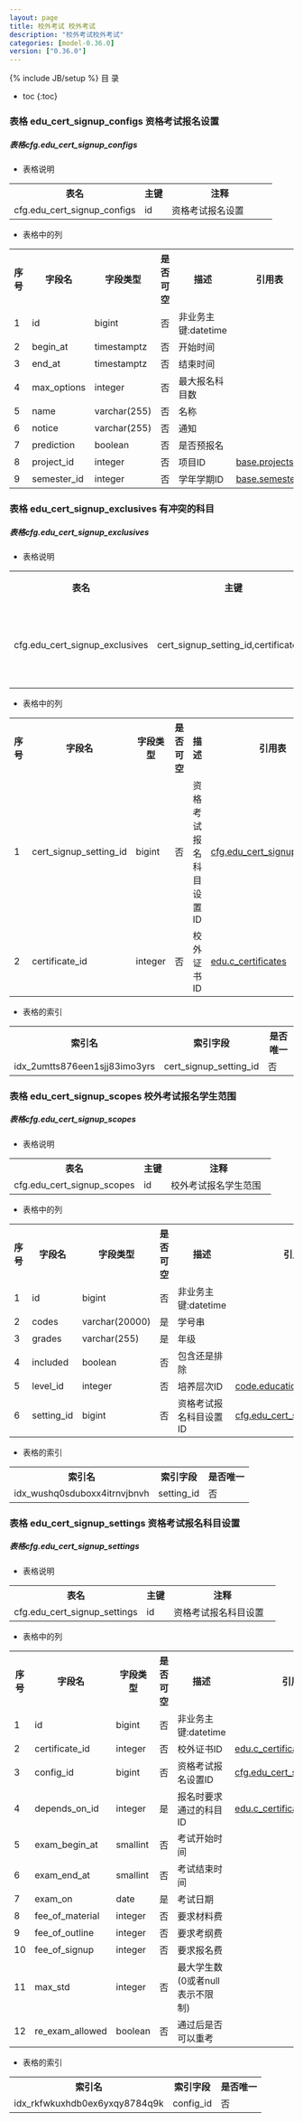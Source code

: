 ```yaml
---
layout: page
title: 校外考试 校外考试
description: "校外考试校外考试"
categories: [model-0.36.0]
version: ["0.36.0"]
---
```

{% include JB/setup %}
 目  录

* toc
{:toc}



### 表格 edu_cert_signup_configs 资格考试报名设置
<div class="card card-info">
  <div class="card-header"><h5 id="table_cfg.edu_cert_signup_configs">表格cfg.edu_cert_signup_configs</h5></div>
  <div class="card-body">
<ul>
  <li>表格说明</li>
</ul>

<table class="table table-bordered table-striped table-condensed ">
<tr><th class="info_header">表名</th><th class="info_header">主键</th><th class="info_header" style="width:40%">注释</th>  </tr>
<tr><td>cfg.edu_cert_signup_configs</td><td>id</td><td>资格考试报名设置</td>  </tr>
</table>
<ul>
  <li>表格中的列</li>
</ul>
<table class="table table-bordered table-striped table-condensed">
<tr><th class="info_header text-center">序号</th><th class="info_header">字段名</th><th class="info_header">字段类型</th><th class="info_header text-center">是否可空</th><th class="info_header">描述</th><th class="info_header">引用表</th>  </tr>
<tr><td class="text-center">1</td><td>id</td><td>bigint</td><td class="text-center">否</td><td>非业务主键:datetime</td><td></td>  </tr>
<tr><td class="text-center">2</td><td>begin_at</td><td>timestamptz</td><td class="text-center">否</td><td>开始时间</td><td></td>  </tr>
<tr><td class="text-center">3</td><td>end_at</td><td>timestamptz</td><td class="text-center">否</td><td>结束时间</td><td></td>  </tr>
<tr><td class="text-center">4</td><td>max_options</td><td>integer</td><td class="text-center">否</td><td>最大报名科目数</td><td></td>  </tr>
<tr><td class="text-center">5</td><td>name</td><td>varchar(255)</td><td class="text-center">否</td><td>名称</td><td></td>  </tr>
<tr><td class="text-center">6</td><td>notice</td><td>varchar(255)</td><td class="text-center">否</td><td>通知</td><td></td>  </tr>
<tr><td class="text-center">7</td><td>prediction</td><td>boolean</td><td class="text-center">否</td><td>是否预报名</td><td></td>  </tr>
<tr><td class="text-center">8</td><td>project_id</td><td>integer</td><td class="text-center">否</td><td>项目ID</td><td>            <a href="/model/base/common/misc.html#表格-projects-项目">base.projects</a>
</td>  </tr>
<tr><td class="text-center">9</td><td>semester_id</td><td>integer</td><td class="text-center">否</td><td>学年学期ID</td><td>            <a href="/model/base/common/time.html#表格-semesters-学年学期">base.semesters</a>
</td>  </tr>
</table>


  </div>
</div>

### 表格 edu_cert_signup_exclusives 有冲突的科目
<div class="card card-info">
  <div class="card-header"><h5 id="table_cfg.edu_cert_signup_exclusives">表格cfg.edu_cert_signup_exclusives</h5></div>
  <div class="card-body">
<ul>
  <li>表格说明</li>
</ul>

<table class="table table-bordered table-striped table-condensed ">
<tr><th class="info_header">表名</th><th class="info_header">主键</th><th class="info_header" style="width:40%">注释</th>  </tr>
<tr><td>cfg.edu_cert_signup_exclusives</td><td>cert_signup_setting_id,certificate_id</td><td>有冲突的科目</td>  </tr>
</table>
<ul>
  <li>表格中的列</li>
</ul>
<table class="table table-bordered table-striped table-condensed">
<tr><th class="info_header text-center">序号</th><th class="info_header">字段名</th><th class="info_header">字段类型</th><th class="info_header text-center">是否可空</th><th class="info_header">描述</th><th class="info_header">引用表</th>  </tr>
<tr><td class="text-center">1</td><td>cert_signup_setting_id</td><td>bigint</td><td class="text-center">否</td><td>资格考试报名科目设置ID</td><td>            <a href="/model/cfg/extern.config/all.html#表格-edu_cert_signup_settings-资格考试报名科目设置">cfg.edu_cert_signup_settings</a>
</td>  </tr>
<tr><td class="text-center">2</td><td>certificate_id</td><td>integer</td><td class="text-center">否</td><td>校外证书ID</td><td>            <a href="">edu.c_certificates</a>
</td>  </tr>
</table>


<ul>
  <li>表格的索引</li>
</ul>
<table class="table table-bordered table-striped table-condensed">
  <tr>
<th class="info_header">索引名</th><th class="info_header">索引字段</th><th class="info_header">是否唯一</th>  </tr>
<tr><td>idx_2umtts876een1sjj83imo3yrs</td><td>cert_signup_setting_id</td><td>否</td>  </tr>
</table>
  </div>
</div>

### 表格 edu_cert_signup_scopes 校外考试报名学生范围
<div class="card card-info">
  <div class="card-header"><h5 id="table_cfg.edu_cert_signup_scopes">表格cfg.edu_cert_signup_scopes</h5></div>
  <div class="card-body">
<ul>
  <li>表格说明</li>
</ul>

<table class="table table-bordered table-striped table-condensed ">
<tr><th class="info_header">表名</th><th class="info_header">主键</th><th class="info_header" style="width:40%">注释</th>  </tr>
<tr><td>cfg.edu_cert_signup_scopes</td><td>id</td><td>校外考试报名学生范围</td>  </tr>
</table>
<ul>
  <li>表格中的列</li>
</ul>
<table class="table table-bordered table-striped table-condensed">
<tr><th class="info_header text-center">序号</th><th class="info_header">字段名</th><th class="info_header">字段类型</th><th class="info_header text-center">是否可空</th><th class="info_header">描述</th><th class="info_header">引用表</th>  </tr>
<tr><td class="text-center">1</td><td>id</td><td>bigint</td><td class="text-center">否</td><td>非业务主键:datetime</td><td></td>  </tr>
<tr><td class="text-center">2</td><td>codes</td><td>varchar(20000)</td><td class="text-center">是</td><td>学号串</td><td></td>  </tr>
<tr><td class="text-center">3</td><td>grades</td><td>varchar(255)</td><td class="text-center">是</td><td>年级</td><td></td>  </tr>
<tr><td class="text-center">4</td><td>included</td><td>boolean</td><td class="text-center">否</td><td>包含还是排除</td><td></td>  </tr>
<tr><td class="text-center">5</td><td>level_id</td><td>integer</td><td class="text-center">否</td><td>培养层次ID</td><td>            <a href="/model/code/edu/all.html#表格-education_levels-培养层次">code.education_levels</a>
</td>  </tr>
<tr><td class="text-center">6</td><td>setting_id</td><td>bigint</td><td class="text-center">否</td><td>资格考试报名科目设置ID</td><td>            <a href="/model/cfg/extern.config/all.html#表格-edu_cert_signup_settings-资格考试报名科目设置">cfg.edu_cert_signup_settings</a>
</td>  </tr>
</table>


<ul>
  <li>表格的索引</li>
</ul>
<table class="table table-bordered table-striped table-condensed">
  <tr>
<th class="info_header">索引名</th><th class="info_header">索引字段</th><th class="info_header">是否唯一</th>  </tr>
<tr><td>idx_wushq0sduboxx4itrnvjbnvh</td><td>setting_id</td><td>否</td>  </tr>
</table>
  </div>
</div>

### 表格 edu_cert_signup_settings 资格考试报名科目设置
<div class="card card-info">
  <div class="card-header"><h5 id="table_cfg.edu_cert_signup_settings">表格cfg.edu_cert_signup_settings</h5></div>
  <div class="card-body">
<ul>
  <li>表格说明</li>
</ul>

<table class="table table-bordered table-striped table-condensed ">
<tr><th class="info_header">表名</th><th class="info_header">主键</th><th class="info_header" style="width:40%">注释</th>  </tr>
<tr><td>cfg.edu_cert_signup_settings</td><td>id</td><td>资格考试报名科目设置</td>  </tr>
</table>
<ul>
  <li>表格中的列</li>
</ul>
<table class="table table-bordered table-striped table-condensed">
<tr><th class="info_header text-center">序号</th><th class="info_header">字段名</th><th class="info_header">字段类型</th><th class="info_header text-center">是否可空</th><th class="info_header">描述</th><th class="info_header">引用表</th>  </tr>
<tr><td class="text-center">1</td><td>id</td><td>bigint</td><td class="text-center">否</td><td>非业务主键:datetime</td><td></td>  </tr>
<tr><td class="text-center">2</td><td>certificate_id</td><td>integer</td><td class="text-center">否</td><td>校外证书ID</td><td>            <a href="">edu.c_certificates</a>
</td>  </tr>
<tr><td class="text-center">3</td><td>config_id</td><td>bigint</td><td class="text-center">否</td><td>资格考试报名设置ID</td><td>            <a href="/model/cfg/extern.config/all.html#表格-edu_cert_signup_configs-资格考试报名设置">cfg.edu_cert_signup_configs</a>
</td>  </tr>
<tr><td class="text-center">4</td><td>depends_on_id</td><td>integer</td><td class="text-center">是</td><td>报名时要求通过的科目ID</td><td>            <a href="">edu.c_certificates</a>
</td>  </tr>
<tr><td class="text-center">5</td><td>exam_begin_at</td><td>smallint</td><td class="text-center">否</td><td>考试开始时间</td><td></td>  </tr>
<tr><td class="text-center">6</td><td>exam_end_at</td><td>smallint</td><td class="text-center">否</td><td>考试结束时间</td><td></td>  </tr>
<tr><td class="text-center">7</td><td>exam_on</td><td>date</td><td class="text-center">是</td><td>考试日期</td><td></td>  </tr>
<tr><td class="text-center">8</td><td>fee_of_material</td><td>integer</td><td class="text-center">否</td><td>要求材料费</td><td></td>  </tr>
<tr><td class="text-center">9</td><td>fee_of_outline</td><td>integer</td><td class="text-center">否</td><td>要求考纲费</td><td></td>  </tr>
<tr><td class="text-center">10</td><td>fee_of_signup</td><td>integer</td><td class="text-center">否</td><td>要求报名费</td><td></td>  </tr>
<tr><td class="text-center">11</td><td>max_std</td><td>integer</td><td class="text-center">否</td><td>最大学生数(0或者null表示不限制)</td><td></td>  </tr>
<tr><td class="text-center">12</td><td>re_exam_allowed</td><td>boolean</td><td class="text-center">否</td><td>通过后是否可以重考</td><td></td>  </tr>
</table>


<ul>
  <li>表格的索引</li>
</ul>
<table class="table table-bordered table-striped table-condensed">
  <tr>
<th class="info_header">索引名</th><th class="info_header">索引字段</th><th class="info_header">是否唯一</th>  </tr>
<tr><td>idx_rkfwkuxhdb0ex6yxqy8784q9k</td><td>config_id</td><td>否</td>  </tr>
</table>
  </div>
</div>
